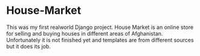 # House-Market
This was my first realworld Django project. House Market is an online store for selling and buying houses in different areas of Afghanistan. Unfortunately it is not finished yet and templates are from different sources but it does its job.
